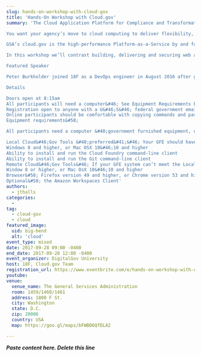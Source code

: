 ```yaml
---
slug: hands-on-workshop-with-cloud-gov
title: 'Hands-On Workshop with Cloud.gov'
summary: 'The Cloud Application Platform for Compliance and Transformation

You want your agency’s move to cloud computing to deliver flexibility, cost-savings, and process improvement&#46; But the promise of those goals proves elusive with the challenges of Infrastructure-as-a-Service, contracting vehicles and compliance requirements&#46;

GSA’s cloud.gov is the high-performance Platform-as-a-Service by and for the federal government. Imagine a secure cloud environment where your team can get up and running in minutes, then build, manage, and release applications with a radically shortened path to achieving Authority to Operate from your agency&#46; By practicing DevSecOps with cloud&#46;gov, you and your team can deliver at the “speed of mission&#46;”

In this workshop we’ll contrast building, delivering and securing web applications in cloud&#46;gov to a typical infrastructure-as-a-service approach&#46; In the hands-on portion you’ll walk through the steps to launch a live web application, fully demonstrating the power of cloud&#46;gov’s PaaS approach&#46;

Featured Speaker

Peter Burkholder joined 18F as a DevOps engineer in August 2016 after guiding private enterprises in DevOps adoption with Chef Software, and providing web operations for AARP, National Institutes of Health, National Center for Atmospheric Research, and several startups&#46;

Details

Doors open at 8:15am
All participants will need a computer&#46; See Equipment Requirements below for details&#46;
Registration open to anyone with a U&#46;S&#46; federal government email address &#40;ending in &#46;gov, &#46;mil, or &#46;fed&#46;us&#41;&#46;
Online participants should be comfortable with copying commands and pasting them into Windows Powershell or Mac Terminal&#46;
Equipment requirements&#58;

All participants need a computer &#40;government furnished equipment, or GFE&#41; capable of meeting one of the Cloud&#46;Gov Tools options&#58;

Local Cloud&#46;Gov Tools &#40;preferred&#41;&#46; Your GFE should have&#58;
Windows 8 and higher, or Mac OSX 10&#46;10 and higher
Ability to install and run the Cloud Foundry command-line client
Ability to install and run the Git command-line client
Remote Cloud&#46;Gov Tools&#46; If your GFE system can’t meet the Local Cloud&#46;Gov Tools requirement, we can provide a Remote Cloud&#46;Gov Tools system&#46; This won’t provide the full experience of the Local Cloud&#46;Gov Tools, but will suffice for our workshop&#46; Your GFE should have&#58;
Window 8 or higher, or Mac OsX 10&#46;10 and higher
Browser&#58; Firefox version 49 and higher, or Chrome version 53 and higher
Optional&#58; the Amazon Workspaces Client'
authors: 
  - jthalls
categories: 
  - 
tag: 
  - cloud-gov
  - cloud
featured_image: 
  uid: big-bend
  alt: 'cloud'
event_type: mixed
date: 2017-09-28 09:00 -0400
end_date: 2017-09-28 12:00 -0400
event_organizer: DigitalGov University
host: 18F, Cloud.gov Team
registration_url: https://www.eventbrite.com/e/hands-on-workshop-with-cloudgov-registration-36963135734
youtube: 
venue: 
  venue_name: The General Services Administration
  room: 1459/1460/1461
  address: 1800 F St.
  city: Washington
  state: D.C.
  zip: 20006
  country: USA
  map: https://goo.gl/maps/bFWBD6QfDLA2

---
```


***Paste content here. Delete this line***
